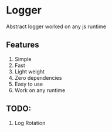 # Logger
Abstract logger worked on any js runtime

## Features

1. Simple
2. Fast
3. Light weight
4. Zero dependencies
5. Easy to use
6. Work on any runtime

## TODO:
1. Log Rotation
